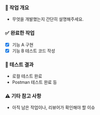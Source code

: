 ### 📌 작업 개요
- 무엇을 개발했는지 간단히 설명해주세요.

### ✅ 완료한 작업
- [x] 기능 A 구현
- [x] 기능 B 테스트 코드 작성

### 🧪 테스트 결과
- 로컬 테스트 완료
- Postman 테스트 완료 등

### ⚠️ 기타 참고 사항
- 아직 남은 작업이나, 리뷰어가 확인해야 할 이슈